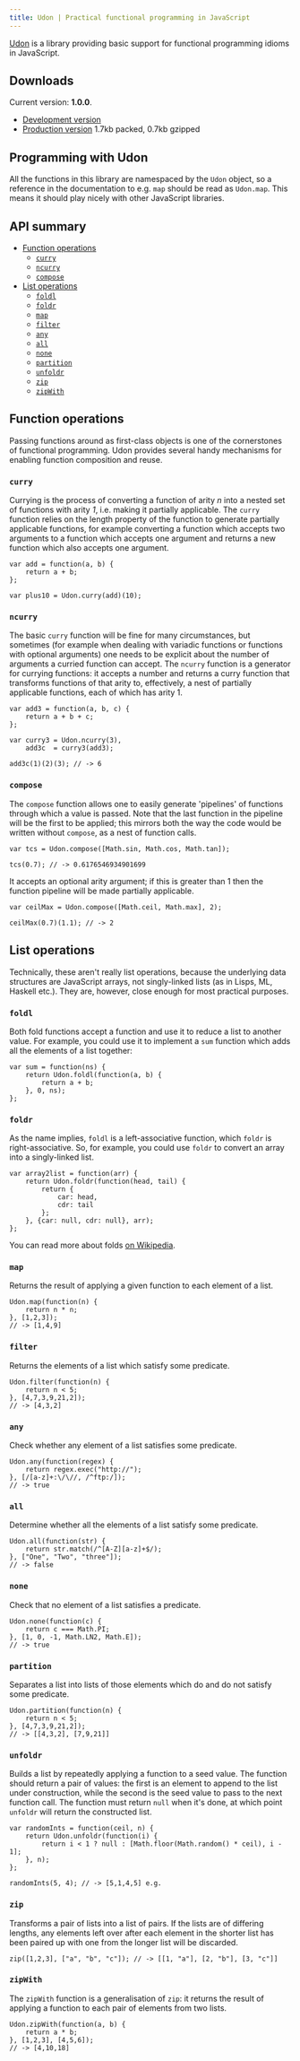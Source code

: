 ```yaml
---
title: Udon | Practical functional programming in JavaScript
---
```


[Udon][udon] is a library providing basic support for functional programming
idioms in JavaScript.


Downloads
---------

Current version: **1.0.0**.

* [Development version](./downloads/udon-1.0.0.js)
* [Production version](./downloads/udon-1.0.0-min.js) 1.7kb packed, 0.7kb
  gzipped


Programming with Udon
---------------------

All the functions in this library are namespaced by the `Udon` object, so a
reference in the documentation to e.g. `map` should be read as `Udon.map`. This
means it should play nicely with other JavaScript libraries.


API summary
-----------

* [Function operations](#api-function-operations)
    - [`curry`](#api-curry)
    - [`ncurry`](#api-ncurry)
    - [`compose`](#api-compose)
* [List operations](#api-list-operations)
    - [`foldl`](#api-foldl)
    - [`foldr`](#api-foldr)
    - [`map`](#api-map)
    - [`filter`](#api-filter)
    - [`any`](#api-any)
    - [`all`](#api-all)
    - [`none`](#api-none)
    - [`partition`](#api-partition)
    - [`unfoldr`](#api-unfoldr)
    - [`zip`](#api-zip)
    - [`zipWith`](#api-zipwith)


<h2 id="api-function-operations">Function operations</h2>

Passing functions around as first-class objects is one of the cornerstones of
functional programming. Udon provides several handy mechanisms for enabling
function composition and reuse.

<h3 id="api-curry"><code>curry</code></h3>

Currying is the process of converting a function of arity _n_ into a nested set
of functions with arity _1_, i.e. making it partially applicable. The `curry`
function relies on the length property of the function to generate partially
applicable functions, for example converting a function which accepts two
arguments to a function which accepts one argument and returns a new function
which also accepts one argument.

~~~{.JavaScript}
var add = function(a, b) {
    return a + b;
};

var plus10 = Udon.curry(add)(10);
~~~

<h3 id="api-ncurry"><code>ncurry</code></h3>

The basic `curry` function will be fine for many circumstances, but sometimes
(for example when dealing with variadic functions or functions with optional
arguments) one needs to be explicit about the number of arguments a curried
function can accept. The `ncurry` function is a generator for currying
functions: it accepts a number and returns a curry function that transforms
functions of that arity to, effectively, a nest of partially applicable
functions, each of which has arity 1.

~~~{.JavaScript}
var add3 = function(a, b, c) {
    return a + b + c;
};

var curry3 = Udon.ncurry(3),
    add3c  = curry3(add3);

add3c(1)(2)(3); // -> 6
~~~

<h3 id="api-compose"><code>compose</code></h3>

The `compose` function allows one to easily generate 'pipelines' of functions
through which a value is passed. Note that the last function in the pipeline
will be the first to be applied; this mirrors both the way the code would be
written without `compose`, as a nest of function calls.

~~~{.JavaScript}
var tcs = Udon.compose([Math.sin, Math.cos, Math.tan]);

tcs(0.7); // -> 0.6176546934901699
~~~

It accepts an optional arity argument; if this is greater than 1 then the
function pipeline will be made partially applicable.
    
~~~{.JavaScript}
var ceilMax = Udon.compose([Math.ceil, Math.max], 2);

ceilMax(0.7)(1.1); // -> 2
~~~


<h2 id="api-list-operations">List operations</h2>

Technically, these aren't really list operations, because the underlying data
structures are JavaScript arrays, not singly-linked lists (as in Lisps, ML,
Haskell etc.). They are, however, close enough for most practical purposes.

<h3 id="api-foldl"><code>foldl</code></h3>

Both fold functions accept a function and use it to reduce a list to another
value. For example, you could use it to implement a `sum` function which adds
all the elements of a list together:

~~~{.JavaScript}
var sum = function(ns) {
    return Udon.foldl(function(a, b) {
        return a + b;
    }, 0, ns);
};
~~~

<h3 id="api-foldr"><code>foldr</code></h3>

As the name implies, `foldl` is a left-associative function, which `foldr` is
right-associative. So, for example, you could use `foldr` to convert an array
into a singly-linked list.

~~~{.JavaScript}
var array2list = function(arr) {
    return Udon.foldr(function(head, tail) {
        return {
            car: head,
            cdr: tail
        };
    }, {car: null, cdr: null}, arr);
};
~~~

You can read more about folds [on Wikipedia][fold].

<h3 id="api-map"><code>map</code></h3>

Returns the result of applying a given function to each element of a list.

~~~{.JavaScript}
Udon.map(function(n) {
    return n * n;
}, [1,2,3]);
// -> [1,4,9]
~~~

<h3 id="api-filter"><code>filter</code></h3>

Returns the elements of a list which satisfy some predicate.

~~~{.JavaScript}
Udon.filter(function(n) {
    return n < 5;
}, [4,7,3,9,21,2]);
// -> [4,3,2]
~~~

<h3 id="api-any"><code>any</code></h3>

Check whether any element of a list satisfies some predicate.

~~~{.JavaScript}
Udon.any(function(regex) {
    return regex.exec("http://");
}, [/[a-z]+:\/\//, /^ftp:/]);
// -> true
~~~

<h3 id="api-all"><code>all</code></h3>

Determine whether all the elements of a list satisfy some predicate.

~~~{.JavaScript}
Udon.all(function(str) {
    return str.match(/^[A-Z][a-z]+$/);
}, ["One", "Two", "three"]);
// -> false
~~~

<h3 id="api-none"><code>none</code></h3>

Check that no element of a list satisfies a predicate.

~~~{.JavaScript}
Udon.none(function(c) {
    return c === Math.PI;
}, [1, 0, -1, Math.LN2, Math.E]);
// -> true
~~~

<h3 id="api-partition"><code>partition</code></h3>

Separates a list into lists of those elements which do and do not satisfy some
predicate.

~~~{.JavaScript}
Udon.partition(function(n) {
    return n < 5;
}, [4,7,3,9,21,2]);
// -> [[4,3,2], [7,9,21]]
~~~

<h3 id="api-unfoldr"><code>unfoldr</code></h3>

Builds a list by repeatedly applying a function to a seed value. The function
should return a pair of values: the first is an element to append to the list
under construction, while the second is the seed value to pass to the next
function call. The function must return `null` when it's done, at which point
`unfoldr` will return the constructed list.

~~~{.JavaScript}
var randomInts = function(ceil, n) {
    return Udon.unfoldr(function(i) {
        return i < 1 ? null : [Math.floor(Math.random() * ceil), i - 1];
    }, n);
};

randomInts(5, 4); // -> [5,1,4,5] e.g.
~~~

<h3 id="api-zip"><code>zip</code></h3>

Transforms a pair of lists into a list of pairs. If the lists are of differing
lengths, any elements left over after each element in the shorter list has been
paired up with one from the longer list will be discarded.

~~~{.JavaScript}
zip([1,2,3], ["a", "b", "c"]); // -> [[1, "a"], [2, "b"], [3, "c"]]
~~~

<h3 id="api-zipwith"><code>zipWith</code></h3>

The `zipWith` function is a generalisation of `zip`: it returns the result of
applying a function to each pair of elements from two lists.

~~~{.JavaScript}
Udon.zipWith(function(a, b) {
    return a * b;
}, [1,2,3], [4,5,6]);
// -> [4,10,18]
~~~

[udon]:         https://github.com/beastaugh/udon
[fold]:         http://en.wikipedia.org/wiki/Fold_(higher-order_function)
